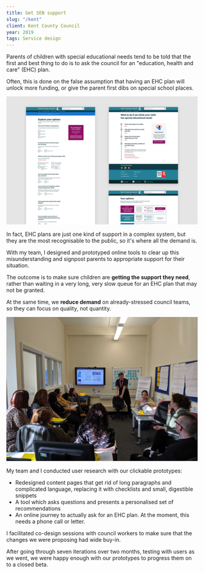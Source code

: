 ```yaml
---
title: Get SEN support
slug: "/kent"
client: Kent County Council
year: 2019
tags: Service design
---
```


Parents of children with special educational needs tend to be told that the first and best thing to do is to ask the council for an "education, health and care" (EHC) plan.

Often, this is done on the false assumption that having an EHC plan will unlock more funding, or give the parent first dibs on special school places.

![Screens from the tool](../images/kent-1.jpg)

In fact, EHC plans are just one kind of support in a complex system, but they are the most recognisable to the public, so it's where all the demand is.

With my team, I designed and prototyped online tools to clear up this misunderstanding and signpost parents to appropriate support for their situation.

The outcome is to make sure children are **getting the support they need**, rather than waiting in a very long, very slow queue for an EHC plan that may not be granted.

At the same time, we **reduce demand** on already-stressed council teams, so they can focus on quality, not quantity.

![Presenting to social workers at a show and tell](../images/kent-2.jpg)

My team and I conducted user research with our clickable prototypes:

- Redesigned content pages that get rid of long paragraphs and complicated language, replacing it with checklists and small, digestible snippets
- A tool which asks questions and presents a personalised set of recommendations
- An online journey to actually ask for an EHC plan. At the moment, this needs a phone call or letter.

I facilitated co-design sessions with council workers to make sure that the changes we were proposing had wide buy-in.

After going through seven iterations over two months, testing with users as we went, we were happy enough with our prototypes to progress them on to a closed beta.